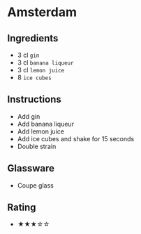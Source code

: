 # Amsterdam

## Ingredients
- 3 cl `gin`
- 3 cl `banana liqueur`
- 3 cl `lemon juice`
- 8 `ice cubes`

## Instructions
- Add gin
- Add banana liqueur
- Add lemon juice
- Add ice cubes and shake for 15 seconds
- Double strain

## Glassware
- Coupe glass

## Rating
- ★★★☆☆